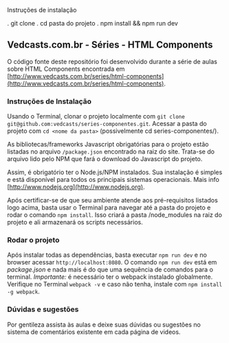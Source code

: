 Instruções de instalação

. git clone 
. cd pasta do projeto
. npm install && npm run dev

## Vedcasts.com.br - Séries - HTML Components

O código fonte deste repositório foi desenvolvido durante a série de aulas sobre HTML Components encontrada em [http://www.vedcasts.com.br/series/html-components](http://www.vedcasts.com.br/series/html-components).

### Instruções de Instalação

Usando o Terminal, clonar o projeto localmente com `git clone git@github.com:vedcasts/series-componentes.git`. Acessar a pasta do projeto com `cd <nome da pasta>` (possivelmente cd series-componentes/).

As bibliotecas/frameworks Javascript obrigatórias para o projeto estão listadas no arquivo `/package.json` encontrado na raiz do site. Trata-se do arquivo lido pelo NPM que fará o download do Javascript do projeto.

Assim, é obrigatório ter o Node.js/NPM instalados. Sua instalação é simples e está disponível para todos os principais sistemas operacionais. Mais info [http://www.nodejs.org](http://www.nodejs.org).

Após certificar-se de que seu ambiente atende aos pré-requisitos listados logo acima, basta usar o Terminal para navegar até a pasta do projeto e rodar o comando `npm install`. Isso criará a pasta /node_modules na raiz do projeto e ali armazenará os scripts necessários.

### Rodar o projeto

Após instalar todas as dependências, basta executar `npm run dev` e no browser acessar `http://localhost:8080`. O comando `npm run dev` está em *package.json* e nada mais é do que uma sequência de comandos para o terminal. *Importante:* é necessário ter o webpack instalado globalmente. Verifique no Terminal `webpack -v` e caso não tenha, instale com `npm install -g webpack`.  

### Dúvidas e sugestões

Por gentileza assista às aulas e deixe suas dúvidas ou sugestões no sistema de comentários existente em cada página de videos.